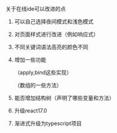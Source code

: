 关于在线ide可以改进的点

1. 可以自己选择夜间模式和浅色模式

2. 对页面样式进行改进（例如响应式）

3. 不同关键词语法高亮的颜色不同

4. 增加一些功能

   （apply,bind这些实现）

   （数组的一些方法）

5. 能否增加结构树（声明了哪些变量和方法）

6. 升级react17.0

7. 渐进式升级为typescript项目

   